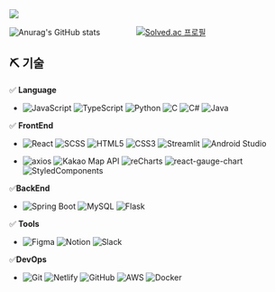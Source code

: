 <img src="https://capsule-render.vercel.app/api?type=waving&height=250&text=JINY&desc=Web%20Frontend%20Developer&fontAlign=80&fontAlignY=40&color=gradient"/>


![Anurag's GitHub stats](https://github-readme-stats.vercel.app/api?username=Ji-ny&show_icons=true&theme=tokyonight)  <span> 　　　　</span>  [![Solved.ac 프로필](http://mazassumnida.wtf/api/v2/generate_badge?boj=jin105)](https://solved.ac/wke1wke1)  

## ⛏️ 기술

✅ **Language**
- ![JavaScript](https://img.shields.io/badge/JavaScript-3776AB?style=for-the-badge&logo=javascript&logoColor=white)
![TypeScript](https://img.shields.io/badge/typescript-%233178C6.svg?&style=for-the-badge&logo=typescript&logoColor=white)
![Python](https://img.shields.io/badge/Python-3776AB?style=for-the-badge&logo=python&logoColor=white)
![C](https://img.shields.io/badge/C-A8B9CC?style=for-the-badge&logo=c&logoColor=white)
![C#](https://img.shields.io/badge/C%23-239120?style=for-the-badge&logo=csharp&logoColor=white)
![Java](https://img.shields.io/badge/Java-007396?style=for-the-badge&logo=java&logoColor=white)

✅ **FrontEnd**
- ![React](https://img.shields.io/badge/React-61DAFB?style=for-the-badge&logo=react&logoColor=black)
![SCSS](https://img.shields.io/badge/SCSS-CC6699?style=for-the-badge&logo=sass&logoColor=white)
![HTML5](https://img.shields.io/badge/HTML5-E34F26?style=for-the-badge&logo=html5&logoColor=white)
![CSS3](https://img.shields.io/badge/CSS3-1572B6?style=for-the-badge&logo=css3&logoColor=white)
![Streamlit](https://img.shields.io/badge/Streamlit-FF4B4B?style=for-the-badge&logo=streamlit&logoColor=white)
![Android Studio](https://img.shields.io/badge/Android_Studio-3DDC84?style=for-the-badge&logo=android-studio&logoColor=white)

- ![axios](https://img.shields.io/badge/axios-5A29E4?style=for-the-badge&logo=axios&logoColor=white)
![Kakao Map API](https://img.shields.io/badge/Kakao%20Map%20API-FFCD00?style=for-the-badge&logo=kakao&logoColor=white)
![reCharts](https://img.shields.io/badge/reCharts-FF6384?style=for-the-badge&logo=recharts&logoColor=white)
![react-gauge-chart](https://img.shields.io/badge/react--gauge--chart-61DAFB?style=for-the-badge&logo=react&logoColor=white)
![StyledComponents](https://img.shields.io/badge/StyledComponents-DB7093?style=for-the-badge&logo=styled-components&logoColor=white)

✅**BackEnd**
- ![Spring Boot](https://img.shields.io/badge/Spring%20Boot-6DB33F?style=for-the-badge&logo=spring-boot&logoColor=white)
![MySQL](https://img.shields.io/badge/MySQL-4479A1?style=for-the-badge&logo=mysql&logoColor=white)
![Flask](https://img.shields.io/badge/Flask-000000?style=for-the-badge&logo=flask&logoColor=white)

✅ **Tools**
- ![Figma](https://img.shields.io/badge/Figma-F24E1E?style=for-the-badge&logo=figma&logoColor=white)
![Notion](https://img.shields.io/badge/Notion-000000?style=for-the-badge&logo=notion&logoColor=white)
![Slack](https://img.shields.io/badge/Slack-4A154B?style=for-the-badge&logo=slack&logoColor=white)

✅**DevOps**
- ![Git](https://img.shields.io/badge/Git-F05032?style=for-the-badge&logo=git&logoColor=white)
![Netlify](https://img.shields.io/badge/Netlify-00C7B7?style=for-the-badge&logo=netlify&logoColor=white)
![GitHub](https://img.shields.io/badge/GitHub-181717?style=for-the-badge&logo=github&logoColor=white)
![AWS](https://img.shields.io/badge/AWS-232F3E?style=for-the-badge&logo=amazon-aws&logoColor=white)
![Docker](https://img.shields.io/badge/Docker-2496ED?style=for-the-badge&logo=docker&logoColor=white)
